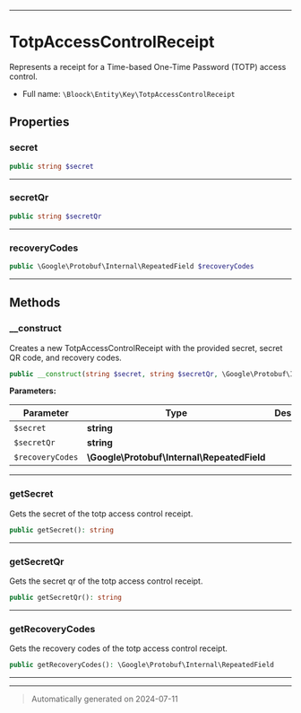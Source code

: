 ***

# TotpAccessControlReceipt

Represents a receipt for a Time-based One-Time Password (TOTP) access control.



* Full name: `\Bloock\Entity\Key\TotpAccessControlReceipt`



## Properties


### secret



```php
public string $secret
```






***

### secretQr



```php
public string $secretQr
```






***

### recoveryCodes



```php
public \Google\Protobuf\Internal\RepeatedField $recoveryCodes
```






***

## Methods


### __construct

Creates a new TotpAccessControlReceipt with the provided secret, secret QR code, and recovery codes.

```php
public __construct(string $secret, string $secretQr, \Google\Protobuf\Internal\RepeatedField $recoveryCodes): mixed
```








**Parameters:**

| Parameter | Type | Description |
|-----------|------|-------------|
| `$secret` | **string** |  |
| `$secretQr` | **string** |  |
| `$recoveryCodes` | **\Google\Protobuf\Internal\RepeatedField** |  |





***

### getSecret

Gets the secret of the totp access control receipt.

```php
public getSecret(): string
```












***

### getSecretQr

Gets the secret qr of the totp access control receipt.

```php
public getSecretQr(): string
```












***

### getRecoveryCodes

Gets the recovery codes of the totp access control receipt.

```php
public getRecoveryCodes(): \Google\Protobuf\Internal\RepeatedField
```












***


***
> Automatically generated on 2024-07-11
